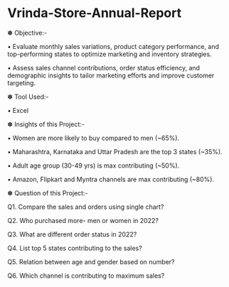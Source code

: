 # Vrinda-Store-Annual-Report

✽ Objective:-

• Evaluate monthly sales variations, product category performance, and top-performing states to optimize marketing and inventory strategies.

• Assess sales channel contributions, order status efficiency, and demographic insights to tailor marketing efforts and improve customer targeting.

✽ Tool Used:-

• Excel

✽ Insights of this Project:-

• Women are more likely to buy compared to men (~65%).

• Maharashtra, Karnataka and Uttar Pradesh are the top 3 states (~35%).

• Adult age group (30-49 yrs) is max contributing (~50%).

• Amazon, Flipkart and Myntra channels are max contributing (~80%).

✽ Question of this Project:-

Q1. Compare the sales and orders using single chart?

Q2. Who purchased more- men or women in 2022?

Q3. What are different order status in 2022?

Q4. List top 5 states contributing to the sales?

Q5. Relation between age and gender based on number?

Q6. Which channel is contributing to maximum sales?
